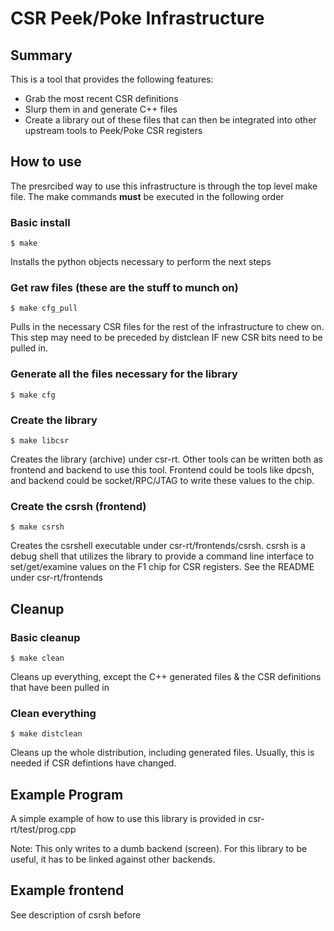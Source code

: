 # CSR Peek/Poke Infrastructure

## Summary

This is a tool that provides the following features:
* Grab the most recent CSR definitions
* Slurp them in and generate C++ files
* Create a library out of these files that can then be integrated into other
  upstream tools to Peek/Poke CSR registers

## How to use

The presrcibed way to use this infrastructure is through the top level make file.
The make commands **must** be executed in the following order

### Basic install

    $ make

Installs the python objects necessary to perform the next steps

### Get raw files (these are the stuff to munch on)

    $ make cfg_pull

Pulls in the necessary CSR files for the rest of the infrastructure to chew on.
This step may need to be preceded by distclean IF new CSR bits need to be pulled in.


### Generate all the files necessary for the library

    $ make cfg

### Create the library

    $ make libcsr


Creates the library (archive) under csr-rt. Other tools can be written both as frontend and backend
to use this tool. Frontend could be tools like dpcsh, and backend could be socket/RPC/JTAG to write these values to the chip.

### Create the csrsh (frontend)

    $ make csrsh
Creates the csrshell executable under csr-rt/frontends/csrsh. csrsh is a debug shell that utilizes the library to provide a command line interface to set/get/examine values on the F1 chip for CSR registers. See the README under csr-rt/frontends

## Cleanup

### Basic cleanup

    $ make clean

Cleans up everything, except the C++ generated files & the CSR definitions that have been pulled in

### Clean everything

    $ make distclean

Cleans up the whole distribution, including generated files. Usually, this is needed if CSR defintions have changed.

## Example Program

A simple example of how to use this library is provided in csr-rt/test/prog.cpp


Note: This only writes to a dumb backend (screen). For this library to be useful, it has to be linked against
other backends.

## Example frontend

See description of csrsh before



